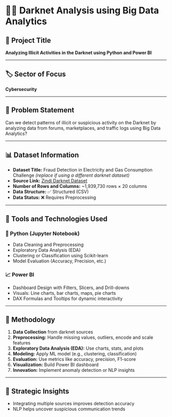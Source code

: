# 🕵️‍♂️ Darknet Analysis using Big Data Analytics

## 🎯 Project Title  
**Analyzing Illicit Activities in the Darknet using Python and Power BI**

---

## 🏷️ Sector of Focus  
**Cybersecurity**

---

## 📌 Problem Statement  
Can we detect patterns of illicit or suspicious activity on the Darknet by analyzing data from forums, marketplaces, and traffic logs using Big Data Analytics?

---

## 📊 Dataset Information  
- **Dataset Title:** Fraud Detection in Electricity and Gas Consumption Challenge *(replace if using a different darknet dataset)*  
- **Source Link:** [Zindi Darknet Dataset](https://zindi.africa/competitions/fraud-detection-in-electricity-and-gas-consumption-challenge)  
- **Number of Rows and Columns:** ~1,939,730 rows × 20 columns  
- **Data Structure:** ✅ Structured (CSV)  
- **Data Status:** ❌ Requires Preprocessing

---

## 🧠 Tools and Technologies Used

### 🐍 Python (Jupyter Notebook)
- Data Cleaning and Preprocessing  
- Exploratory Data Analysis (EDA)  
- Clustering or Classification using Scikit-learn  
- Model Evaluation (Accuracy, Precision, etc.)

### 📈 Power BI
- Dashboard Design with Filters, Slicers, and Drill-downs  
- Visuals: Line charts, bar charts, maps, pie charts  
- DAX Formulas and Tooltips for dynamic interactivity

---

## 🧪 Methodology

1. **Data Collection** from darknet sources  
2. **Preprocessing:** Handle missing values, outliers, encode and scale features  
3. **Exploratory Data Analysis (EDA):** Use charts, stats, and plots  
4. **Modeling:** Apply ML model (e.g., clustering, classification)  
5. **Evaluation:** Use metrics like accuracy, precision, F1-score  
6. **Visualization:** Build Power BI dashboard  
7. **Innovation:** Implement anomaly detection or NLP insights

---

## 📌 Strategic Insights

- Integrating multiple sources improves detection accuracy  
- NLP helps uncover suspicious communication trends  
